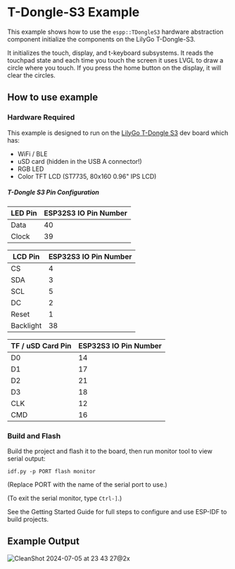 # T-Dongle-S3 Example

This example shows how to use the `espp::TDongleS3` hardware abstraction component
initialize the components on the LilyGo T-Dongle-S3.

It initializes the touch, display, and t-keyboard subsystems. It reads the
touchpad state and each time you touch the screen it uses LVGL to draw a circle
where you touch. If you press the home button on the display, it will clear the
circles.

## How to use example

### Hardware Required

This example is designed to run on the [LilyGo T-Dongle
S3](https://github.com/Xinyuan-LilyGO/T-Dongle-S3) dev board which has:

* WiFi / BLE
* uSD card (hidden in the USB A connector!)
* RGB LED
* Color TFT LCD (ST7735, 80x160 0.96" IPS LCD)

##### T-Dongle S3 Pin Configuration

| LED Pin | ESP32S3 IO Pin Number |
|---------|-----------------------|
| Data    | 40                    |
| Clock   | 39                    |

| LCD Pin   | ESP32S3 IO Pin Number        |
|-----------|------------------------------|
| CS        | 4                            |
| SDA       | 3                            |
| SCL       | 5                            |
| DC        | 2                            |
| Reset     | 1                            |
| Backlight | 38                           |

| TF / uSD Card Pin | ESP32S3 IO Pin Number |
|-------------------|-----------------------|
| D0                | 14                    |
| D1                | 17                    |
| D2                | 21                    |
| D3                | 18                    |
| CLK               | 12                    |
| CMD               | 16                    |


### Build and Flash

Build the project and flash it to the board, then run monitor tool to view
serial output:

```
idf.py -p PORT flash monitor
```

(Replace PORT with the name of the serial port to use.)

(To exit the serial monitor, type ``Ctrl-]``.)

See the Getting Started Guide for full steps to configure and use ESP-IDF to build projects.

## Example Output

![CleanShot 2024-07-05 at 23 43 27@2x](https://github.com/esp-cpp/espp/assets/213467/03d1dad5-e9fa-461c-9eb2-1e5d314dcfdb)
